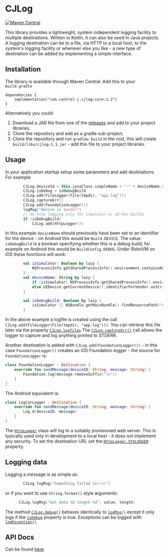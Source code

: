 CJLog
=====

[![Maven Central](https://maven-badges.herokuapp.com/maven-central/com.control-j.cjlog/core/badge.png)](https://maven-badges.herokuapp.com/maven-central/com.control-j.cjlog/core/badge.png)

This library provides a lightweight, system independent logging facility to multiple destinations.
Written in Kotlin, it can also be used in Java projects. A logging destination can be to a file, via HTTP to a local host,
to the system's logging facility or wherever else you like - a new type of destination can be added by implementing
a simple interface.

## Installation

The library is available through Maven Central. Add this to your `build.gradle`

````
dependencies {
    implementation("com.control-j.cjlog:core:1.2")
}
````

Alternatively you could:

1. Download a JAR file from one of the [releases](https://github.com/clydebarrow/CJLog/releases) and add to your project libraries.
1. Clone the repository and add as a gradle sub-project;
1. Clone the repository and run `gradlew build` in the root, this will create `build/libs/cjlog-1.1.jar` - add this file to your project libraries.

## Usage

In your application startup setup some parameters and add destinations. For example
````kotlin
        CJLog.deviceId = this.javaClass.simpleName + "-" + deviceName.replace(' ', '_')
        CJLog.isDebug = isDebugBuild
        CJLog.add(FileLogger(File(tmpdir, "app.log")))
        CJLog.captureErr()
        CJLog.add(FoundationLogger())
        logMsg("device is $model")
        // do http logging only for simulator or ad-hoc builds
        if (isDebugBuild)
            CJLog.add(HttpLogger())
````

In this example `deviceName` should previously have been set to an identifier for the device - on Android this
would be `Build.DEVICE`. The value `isDebugBuild` is a boolean
specifying whether this is a debug build, for example on Android this would be `BuildConfig.DEBUG`. Under RoboVM on iOS
these functions will work:

````kotlin
        val isSimulator: Boolean by lazy {
            NSProcessInfo.getSharedProcessInfo().environment.containsKey("SIMULATOR_DEVICE_NAME")
        }
        val deviceName: String by lazy {
            if (isSimulator) NSProcessInfo.getSharedProcessInfo().environment["SIMULATOR_DEVICE_NAME"].toString()
            else UIDevice.getCurrentDevice().identifierForVendor.asString().takeLast(8)
        }

        val isDebugBuild: Boolean by lazy {
            isSimulator || NSBundle.getMainBundle().findResourcePath("embedded", "mobileprovision") != null
        }
````

In the above example a logfile is created using the call `CJLog.add(FileLogger(File(tmpdir, "app.log")))`. You can retrieve
this file later via the property [`CJLog.logfiles`]
The [`CJLog.captureErr()`] call allows the logger to capture and log anything printed to STDERR.

Another destination is added with `CJLog.add(FoundationLogger())` - in this case `FoundationLogger()` creates an iOS
Foundation logger - the source for `FoundationLogger` is:
````kotlin
class FoundationLogger : Destination {
    override fun sendMessage(deviceID: String, message: String) {
        Foundation.log(message.removeSuffix("\n"))
    }
}
````

The Android equivalent is:
````kotlin
class LogCatLogger : Destination {
    override fun sendMessage(deviceID: String, message: String) {
        Log.d(deviceID, message)
    }
}
````

The [`HttpLogger`] class will log to a suitably provisioned web server. This is typically used only in development to a local
host - it does not implement any security. To set the destination URL set the [`HttpLogger.SYSLOGGER`] property.

## Logging data

Logging a message is as simple as:
````kotlin
        CJLog.logMsg("Something failed $error")
````
or if you want to use `String.format()` style arguments:
````kotlin
      CJLog.logMsg("Got data %d length %d", value, length)
````
The method [`CJLog.debug()`] behaves identically to [`logMsg()`] except it only logs if the [`isDebug`] property is true.
Exceptions can be logged with [`logException()`]

## API Docs

Can be found [here](https://clydebarrow.github.io/CJLog/cjlog/index.html). 

[`CJLog.debug()`]:[https://clydebarrow.github.io/CJLog/cjlog/com.controlj.logging/-c-j-log/debug.html]
[`logMsg()`]:[https://clydebarrow.github.io/CJLog/cjlog/com.controlj.logging/-c-j-log/log-msg.html]
[`logException()`]:[https://clydebarrow.github.io/CJLog/cjlog/com.controlj.logging/-c-j-log/log-exception.html]
[`FileLogger`]:[https://clydebarrow.github.io/CJLog/cjlog/com.controlj.logging/-c-j-log/log-exception.html]
[`isDebug`]:[https://clydebarrow.github.io/CJLog/cjlog/com.controlj.logging/-c-j-log/is-debug.html]
[`CJLog.captureErr()`]:[https://clydebarrow.github.io/CJLog/cjlog/com.controlj.logging/-c-j-log/capture-err.html]
[`CJLog.logFiles`]:[https://clydebarrow.github.io/CJLog/cjlog/com.controlj.logging/-c-j-log/log-files.html]
[`FileLogger`]:[https://clydebarrow.github.io/CJLog/cjlog/com.controlj.logging/-c-j-log/-file-logger.html]
[`HttpLogger.SYSLOGGER`]:[https://clydebarrow.github.io/CJLog/cjlog/com.controlj.logging/-http-logger/-s-y-s-l-o-g-g-e-r.html]
[`HttpLogger`]:[https://clydebarrow.github.io/CJLog/cjlog/com.controlj.logging/-http-logger/index.html]
